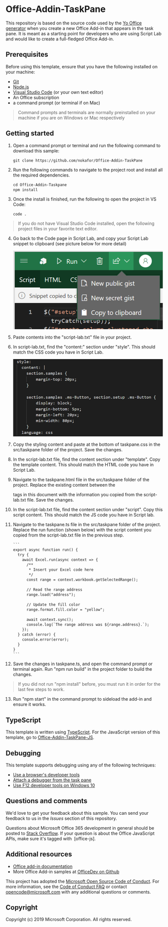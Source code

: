# Office-Addin-TaskPane

This repository is based on the source code used by the [Yo Office generator](https://github.com/OfficeDev/generator-office) when you create a new Office Add-in that appears in the task pane. It is meant as a starting point for developers who are using Script Lab and would like to create a full-fledged Office Add-in.

## Prerequisites

Before using this template, ensure that you have the following installed on your machine:
- [Git](https://git-scm.com/book/en/v2/Getting-Started-Installing-Git)
- [Node.js](https://nodejs.org/en/)
- [Visual Studio Code](https://code.visualstudio.com/download) (or your own text editor)
- An Office subscription
- a command prompt (or terminal if on Mac)

> Command prompts and terminals are normally preinstalled on your machine if you are on Windows or Mac respectively


## Getting started

1. Open a command prompt or terminal and run the following command to download this sample: 

    ```
    git clone https://github.com/nokafor/Office-Addin-TaskPane
    ```

2. Run the following commands to navigate to the project root and install all the required dependencies.

    ```
    cd Office-Addin-Taskpane
    npm install
    ```

3. Once the install is finished, run the following to open the project in VS Code:

    ```
    code .
    ```

> If you do not have Visual Studio Code installed, open the following project files in your favorite text editor.


4. Go back to the Code page in Script Lab, and copy your Script Lab snippet to clipboard (see picture below for more detail)

    ![script lab export screenshot](assets/scriptlabcopy.png)
  
  
5. Paste contents into the "script-lab.txt" file in your project.

6. In script-lab.txt, find the "content:" section under "style". This should match the CSS code you have in Script Lab.

    ![screenshot of content section from Script Lab](assets/scriptlabcontent.png)

7. Copy the styling content and paste at the bottom of taskpane.css in the src/taskpane folder of the project. Save the changes.

8. In the script-lab.txt file, find the content section under "template". Copy the template content. This should match the HTML code you have in Script Lab.

9. Navigate to the taskpane.html file in the src/taskpane folder of the project. Replace the existing content between the <main></main> tags in this document with the information you copied from the script-lab.txt file. Save the changes.

10. In the script-lab.txt file, find the content section under "script". Copy this script content. This should match the JS code you have in Script lab.

11. Navigate to the taskpane.ts file in the src/taskpane folder of the project. Replace the run function (shown below) with the script content you copied from the script-lab.txt file in the previous step.

        ```
        export async function run() {
          try {
            await Excel.run(async context => {
              /**
               * Insert your Excel code here
               */
              const range = context.workbook.getSelectedRange();

              // Read the range address
              range.load("address");

              // Update the fill color
              range.format.fill.color = "yellow";

              await context.sync();
              console.log(`The range address was ${range.address}.`);
            });
          } catch (error) {
            console.error(error);
          }
        }
        ```

12. Save the changes in taskpane.ts, and open the command prompt or terminal again. Run "npm run build" in the project folder to build the changes.
> If you did not run "npm install" before, you must run it in order for the last few steps to work.

13. Run "npm start" in the command prompt to sideload the add-in and ensure it works.



## TypeScript

This template is written using [TypeScript](http://www.typescriptlang.org/). For the JavaScript version of this template, go to [Office-Addin-TaskPane-JS](https://github.com/OfficeDev/Office-Addin-TaskPane-JS).



## Debugging

This template supports debugging using any of the following techniques:

- [Use a browser's developer tools](https://docs.microsoft.com/office/dev/add-ins/testing/debug-add-ins-in-office-online)
- [Attach a debugger from the task pane](https://docs.microsoft.com/office/dev/add-ins/testing/attach-debugger-from-task-pane)
- [Use F12 developer tools on Windows 10](https://docs.microsoft.com/office/dev/add-ins/testing/debug-add-ins-using-f12-developer-tools-on-windows-10)

## Questions and comments

We'd love to get your feedback about this sample. You can send your feedback to us in the *Issues* section of this repository.

Questions about Microsoft Office 365 development in general should be posted to [Stack Overflow](http://stackoverflow.com/questions/tagged/office-js+API).  If your question is about the Office JavaScript APIs, make sure it's tagged with  [office-js].

## Additional resources

* [Office add-in documentation](https://docs.microsoft.com/office/dev/add-ins/overview/office-add-ins)
* More Office Add-in samples at [OfficeDev on Github](https://github.com/officedev)

This project has adopted the [Microsoft Open Source Code of Conduct](https://opensource.microsoft.com/codeofconduct/). For more information, see the [Code of Conduct FAQ](https://opensource.microsoft.com/codeofconduct/faq/) or contact [opencode@microsoft.com](mailto:opencode@microsoft.com) with any additional questions or comments.

## Copyright

Copyright (c) 2019 Microsoft Corporation. All rights reserved.
